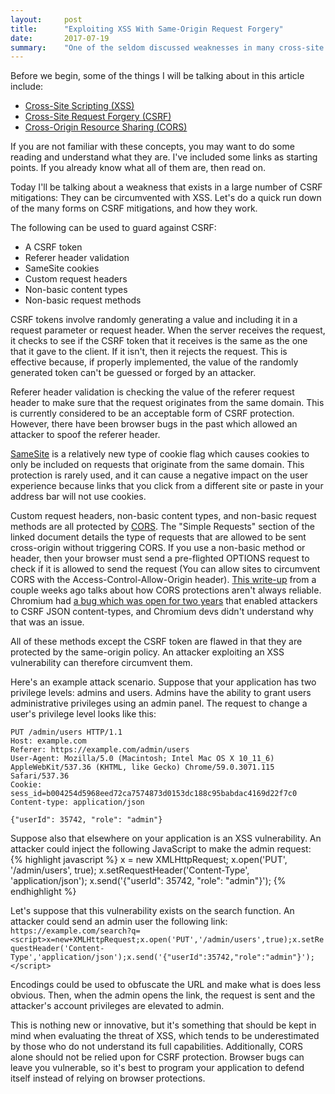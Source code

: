 ```yaml
---
layout:     post
title:      "Exploiting XSS With Same-Origin Request Forgery"
date:       2017-07-19
summary:    "One of the seldom discussed weaknesses in many cross-site request forgery mitigations is the fact that you can still forge these requests on the same origin."
---
```

Before we begin, some of the things I will be talking about in this article include:
* [Cross-Site Scripting (XSS)](https://www.owasp.org/index.php/Cross-site_Scripting_%28XSS%29)
* [Cross-Site Request Forgery (CSRF)](https://www.owasp.org/index.php/Cross-Site_Request_Forgery_%28CSRF%29)
* [Cross-Origin Resource Sharing (CORS)](https://developer.mozilla.org/en-US/docs/Web/HTTP/Access_control_CORS)

If you are not familiar with these concepts, you may want to do some reading and understand what they are. I've included some links as starting points. If you already know what all of them are, then read on.

Today I'll be talking about a weakness that exists in a large number of CSRF mitigations: They can be circumvented with XSS. Let's do a quick run down of the many forms on CSRF mitigations, and how they work.

The following can be used to guard against CSRF:
* A CSRF token
* Referer header validation
* SameSite cookies
* Custom request headers
* Non-basic content types
* Non-basic request methods

CSRF tokens involve randomly generating a value and including it in a request parameter or request header. When the server receives the request, it checks to see if the CSRF token that it receives is the same as the one that it gave to the client. If it isn't, then it rejects the request. This is effective because, if properly implemented, the value of the randomly generated token can't be guessed or forged by an attacker.

Referer header validation is checking the value of the referer request header to make sure that the request originates from the same domain. This is currently considered to be an acceptable form of CSRF protection. However, there have been browser bugs in the past which allowed an attacker to spoof the referer header.

[SameSite](https://www.owasp.org/index.php/SameSite) is a relatively new type of cookie flag which causes cookies to only be included on requests that originate from the same domain. This protection is rarely used, and it can cause a negative impact on the user experience because links that you click from a different site or paste in your address bar will not use cookies.

Custom request headers, non-basic content types, and non-basic request methods are all protected by [CORS](https://developer.mozilla.org/en-US/docs/Web/HTTP/Access_control_CORS). The "Simple Requests" section of the linked document details the type of requests that are allowed to be sent cross-origin without triggering CORS. If you use a non-basic method or header, then your browser must send a pre-flighted OPTIONS request to check if it is allowed to send the request (You can allow sites to circumvent CORS with the Access-Control-Allow-Origin header). [This write-up](https://github.com/dxa4481/CORS) from a couple weeks ago talks about how CORS protections aren't always reliable. Chromium had [a bug which was open for two years](https://bugs.chromium.org/p/chromium/issues/detail?id=490015) that enabled attackers to CSRF JSON content-types, and Chromium devs didn't understand why that was an issue.

All of these methods except the CSRF token are flawed in that they are protected by the same-origin policy. An attacker exploiting an XSS vulnerability can therefore circumvent them.

Here's an example attack scenario. Suppose that your application has two privilege levels: admins and users. Admins have the ability to grant users administrative privileges using an admin panel. The request to change a user's privilege level looks like this:  
```
PUT /admin/users HTTP/1.1
Host: example.com
Referer: https://example.com/admin/users
User-Agent: Mozilla/5.0 (Macintosh; Intel Mac OS X 10_11_6) AppleWebKit/537.36 (KHTML, like Gecko) Chrome/59.0.3071.115 Safari/537.36
Cookie: sess_id=b004254d5968eed72ca7574873d0153dc188c95babdac4169d22f7c0
Content-type: application/json

{"userId": 35742, "role": "admin"}
```

Suppose also that elsewhere on your application is an XSS vulnerability. An attacker could inject the following JavaScript to make the admin request:  
{% highlight javascript %}
x = new XMLHttpRequest;
x.open('PUT', '/admin/users', true);
x.setRequestHeader('Content-Type', 'application/json');
x.send('{"userId": 35742, "role": "admin"}');
{% endhighlight %}

Let's suppose that this vulnerability exists on the search function. An attacker could send an admin user the following link:
`https://example.com/search?q=<script>x=new+XMLHttpRequest;x.open('PUT','/admin/users',true);x.setRequestHeader('Content-Type','application/json');x.send('{"userId":35742,"role":"admin"}');</script>`

Encodings could be used to obfuscate the URL and make what is does less obvious. Then, when the admin opens the link, the request is sent and the attacker's account privileges are elevated to admin.

This is nothing new or innovative, but it's something that should be kept in mind when evaluating the threat of XSS, which tends to be underestimated by those who do not understand its full capabilities. Additionally, CORS alone should not be relied upon for CSRF protection. Browser bugs can leave you vulnerable, so it's best to program your application to defend itself instead of relying on browser protections. 
